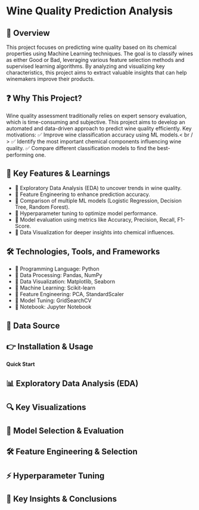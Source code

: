 # **Wine Quality Prediction Analysis**

## **🌟 Overview**
This project focuses on predicting wine quality based on its chemical properties using Machine Learning techniques. The goal is to classify wines as either Good or Bad, leveraging various feature selection methods and supervised learning algorithms. By analyzing and visualizing key characteristics, this project aims to extract valuable insights that can help winemakers improve their products.

## **❓ Why This Project?**
Wine quality assessment traditionally relies on expert sensory evaluation, which is time-consuming and subjective. This project aims to develop an automated and data-driven approach to predict wine quality efficiently.
Key motivations:
✅ Improve wine classification accuracy using ML models.< br / >
✅ Identify the most important chemical components influencing wine quality.
✅ Compare different classification models to find the best-performing one.

## **🔑 Key Features & Learnings**
* 🔹 Exploratory Data Analysis (EDA) to uncover trends in wine quality.
* 🔹 Feature Engineering to enhance prediction accuracy.
* 🔹 Comparison of multiple ML models (Logistic Regression, Decision Tree, Random Forest).
* 🔹 Hyperparameter tuning to optimize model performance.
* 🔹 Model evaluation using metrics like Accuracy, Precision, Recall, F1-Score.
* 🔹 Data Visualization for deeper insights into chemical influences.

## **🛠 Technologies, Tools, and Frameworks**
* 🔹 Programming Language:	Python 
* 🔹 Data Processing:	Pandas, NumPy
* 🔹 Data Visualization:	Matplotlib, Seaborn
* 🔹 Machine Learning:	Scikit-learn
* 🔹 Feature Engineering:	PCA, StandardScaler
* 🔹 Model Tuning:	GridSearchCV
* 🔹 Notebook: Jupyter Notebook


## **🚀 Data Source**


## **👉 Installation & Usage**


**Quick Start**


## **📊 Exploratory Data Analysis (EDA)**


## **🔍 Key Visualizations**


## **🔬 Model Selection & Evaluation**


## **🛠 Feature Engineering & Selection**


## **⚡ Hyperparameter Tuning**


## **🎯 Key Insights & Conclusions**
